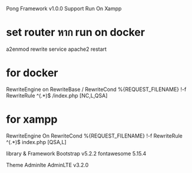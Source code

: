 Pong Framework v1.0.0 Support Run On Xampp

# set router หาก  run on docker
a2enmod rewrite
service apache2   restart

# for docker
RewriteEngine on
RewriteBase /
RewriteCond %{REQUEST_FILENAME} !-f
RewriteRule ^(.*)$ /index.php [NC,L,QSA]


# for xampp
RewriteEngine On
RewriteCond %{REQUEST_FILENAME} !-f
RewriteRule ^(.*)$ index.php [QSA,L]



library & Framework
Bootstrap  v5.2.2
fontawesome 5.15.4

Theme Adminlte
AdminLTE v3.2.0